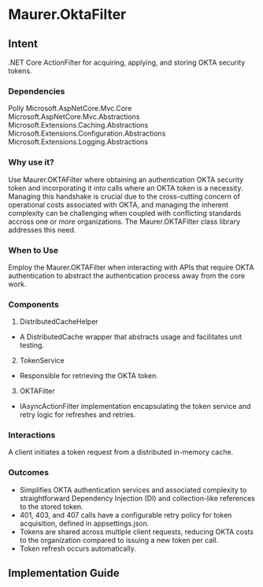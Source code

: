 # Maurer.OktaFilter

## Intent

.NET Core ActionFilter for acquiring, applying, and storing OKTA security tokens.

### Dependencies

Polly
Microsoft.AspNetCore.Mvc.Core
Microsoft.AspNetCore.Mvc.Abstractions
Microsoft.Extensions.Caching.Abstractions
Microsoft.Extensions.Configuration.Abstractions
Microsoft.Extensions.Logging.Abstractions

### Why use it?
Use Maurer.OKTAFilter where obtaining an authentication OKTA security token and incorporating it into calls where an OKTA token is a necessity. Managing this handshake is crucial due to the cross-cutting concern of operational costs associated with OKTA, and managing the inherent complexity can be challenging when coupled with conflicting standards accross one or more organizations. The Maurer.OKTAFilter class library addresses this need.

### When to Use

Employ the Maurer.OKTAFilter when interacting with APIs that require OKTA authentication to abstract the authentication process away from the core work.

### Components

1. DistributedCacheHelper
  * A DistributedCache wrapper that abstracts usage and facilitates unit testing.
2. TokenService
  * Responsible for retrieving the OKTA token.
3. OKTAFilter
  * IAsyncActionFilter implementation encapsulating the token service and retry logic for refreshes and retries.

### Interactions

A client initiates a token request from a distributed in-memory cache.

### Outcomes

* Simplifies OKTA authentication services and associated complexity to straightforward Dependency Injection (DI) and collection-like references to the stored token.
* 401, 403, and 407 calls have a configurable retry policy for token acquisition, defined in appsettings.json.
* Tokens are shared across multiple client requests, reducing OKTA costs to the organization compared to issuing a new token per call.
* Token refresh occurs automatically.

## Implementation Guide
